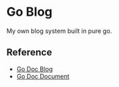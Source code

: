 # Go Blog

My own blog system built in pure go.

## Reference
- [Go Doc Blog](https://blog.golang.org/godoc)
- [Go Doc Document](https://pkg.go.dev/golang.org/x/tools/cmd/godoc)